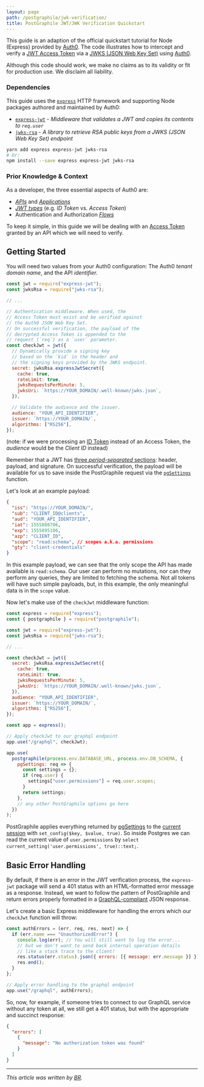 ```yaml
---
layout: page
path: /postgraphile/jwk-verification/
title: PostGraphile JWT/JWK Verification Quickstart
---
```


This guide is an adaption of the official quickstart tutorial for Node (Express)
provided by
[Auth0](https://auth0.com/docs/quickstart/backend/nodejs/01-authorization). The
code illustrates how to intercept and verify a
[JWT Access Token](https://auth0.com/docs/tokens/concepts/jwts) via a
[JWKS (JSON Web Key Set)](https://auth0.com/docs/jwks) using
[Auth0](https://auth0.com/).

Although this code should work, we make no claims as to its validity or fit for
production use. We disclaim all liability.

### Dependencies

This guide uses the [`express`](https://www.npmjs.com/package/express) HTTP
framework and supporting Node packages authored and maintained by Auth0:

- [`express-jwt`](https://github.com/auth0/express-jwt) - _Middleware that
  validates a JWT and copies its contents to `req.user`_
- [`jwks-rsa`](https://github.com/auth0/node-jwks-rsa) - _A library to retrieve
  RSA public keys from a JWKS (JSON Web Key Set) endpoint_

```bash
yarn add express express-jwt jwks-rsa
# Or:
npm install --save express express-jwt jwks-rsa
```

### Prior Knowledge & Context

As a developer, the three essential aspects of Auth0 are:

- [_APIs_](https://auth0.com/docs/apis) and
  [_Applications_](https://auth0.com/docs/applications)
- [_JWT types_](https://auth0.com/docs/tokens) (e.g. _ID Token_ vs. _Access
  Token_)
- Authentication and Authorization [_Flows_](https://auth0.com/docs/flows)

To keep it simple, in this guide we will be dealing with an
[Access Token](https://auth0.com/docs/tokens/overview-access-tokens) granted by
an API which we will need to verify.

## Getting Started

You will need two values from your Auth0 configuration: The Auth0 _tenant domain
name_, and the API _identifier._

```javascript {1-2,20,24-25}
const jwt = require("express-jwt");
const jwksRsa = require("jwks-rsa");

// ...

// Authentication middleware. When used, the
// Access Token must exist and be verified against
// the Auth0 JSON Web Key Set.
// On successful verification, the payload of the
// decrypted Access Token is appended to the
// request (`req`) as a `user` parameter.
const checkJwt = jwt({
  // Dynamically provide a signing key
  // based on the `kid` in the header and
  // the signing keys provided by the JWKS endpoint.
  secret: jwksRsa.expressJwtSecret({
    cache: true,
    rateLimit: true,
    jwksRequestsPerMinute: 5,
    jwksUri: `https://YOUR_DOMAIN/.well-known/jwks.json`,
  }),

  // Validate the audience and the issuer.
  audience: "YOUR_API_IDENTIFIER",
  issuer: `https://YOUR_DOMAIN/`,
  algorithms: ["RS256"],
});
```

(note: if we were processing an
[ID Token](https://auth0.com/docs/tokens/id-token) instead of an Access Token,
the _audience_ would be the _Client ID_ instead)

Remember that a JWT has
[three _period-separated_ sections](https://jwt.io/introduction/): header,
payload, and signature. On successful verification, the payload will be
available for us to save inside the PostGraphile request via the
[`pgSettings`](./usage-library/#exposing-http-request-data-to-postgresql)
function.

Let's look at an example payload:

```json {8}
{
  "iss": "https://YOUR_DOMAIN/",
  "sub": "CLIENT_ID@clients",
  "aud": "YOUR_API_IDENTIFIER",
  "iat": 1555808706,
  "exp": 1555895106,
  "azp": "CLIENT_ID",
  "scope": "read:schema", // scopes a.k.a. permissions
  "gty": "client-credentials"
}
```

In this example payload, we can see that the only scope the API has made
available is `read:schema`. Our user can perform no mutations, nor can they
perform any queries, they are limited to fetching the schema. Not all tokens
will have such simple payloads, but, in this example, the only meaningful data
is in the `scope` value.

Now let's make use of the `checkJwt` middleware function:

```javascript {23-24,28-36}
const express = require("express");
const { postgraphile } = require("postgraphile");

const jwt = require("express-jwt");
const jwksRsa = require("jwks-rsa");

// ...

const checkJwt = jwt({
  secret: jwksRsa.expressJwtSecret({
    cache: true,
    rateLimit: true,
    jwksRequestsPerMinute: 5,
    jwksUri: `https://YOUR_DOMAIN/.well-known/jwks.json`,
  }),
  audience: "YOUR_API_IDENTIFIER",
  issuer: `https://YOUR_DOMAIN/`,
  algorithms: ["RS256"],
});

const app = express();

// Apply checkJwt to our graphql endpoint
app.use("/graphql", checkJwt);

app.use(
  postgraphile(process.env.DATABASE_URL, process.env.DB_SCHEMA, {
    pgSettings: req => {
      const settings = {};
      if (req.user) {
        settings["user.permissions"] = req.user.scopes;
      }
      return settings;
    },
    // any other PostGraphile options go here
  })
);
```

PostGraphile applies everything returned by
[pgSettings](./usage-library/#pgsettings-function) to the
[current session](https://www.postgresql.org/docs/current/functions-admin.html#FUNCTIONS-ADMIN-SET)
with `set_config($key, $value, true)`. So inside Postgres we can read the
current value of `user.permissions` by
`select current_setting('user.permissions', true)::text;`.

## Basic Error Handling

By default, if there is an error in the JWT verification process, the
`express-jwt` package will send a 401 status with an HTML-formatted error
message as a response. Instead, we want to follow the pattern of PostGraphile
and return errors properly formatted in a
[GraphQL-compliant](http://graphql.github.io/graphql-spec/June2018/#sec-Errors)
JSON response.

Let's create a basic Express middleware for handling the errors which our
`checkJwt` function will throw:

```javascript
const authErrors = (err, req, res, next) => {
  if (err.name === "UnauthorizedError") {
    console.log(err); // You will still want to log the error...
    // but we don't want to send back internal operation details
    // like a stack trace to the client!
    res.status(err.status).json({ errors: [{ message: err.message }] });
    res.end();
  }
};

// Apply error handling to the graphql endpoint
app.use("/graphql", authErrors);
```

So, now, for example, if someone tries to connect to our GraphQL service without
any token at all, we still get a 401 status, but with the appropriate and
succinct response:

```json
{
  "errors": [
    {
      "message": "No authorization token was found"
    }
  ]
}
```

---

_This article was written by [BR](http://gitlab.com/benjamin-rood)._
